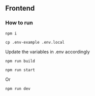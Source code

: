 ## Frontend

### How to run

`npm i `

`cp .env-example .env.local `

Update the variables in .env accordingly

``npm run build``

``npm run start``

Or

`npm run dev`


